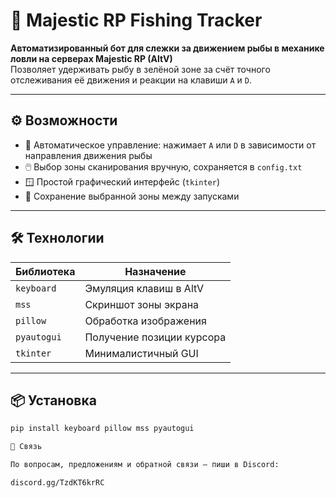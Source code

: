 # 🎣 Majestic RP Fishing Tracker

**Автоматизированный бот для слежки за движением рыбы в механике ловли на серверах Majestic RP (AltV)**  
Позволяет удерживать рыбу в зелёной зоне за счёт точного отслеживания её движения и реакции на клавиши `A` и `D`.

---

## ⚙️ Возможности

- 🧭 Автоматическое управление: нажимает `A` или `D` в зависимости от направления движения рыбы
- 🖱️ Выбор зоны сканирования вручную, сохраняется в `config.txt`
- 🪟 Простой графический интерфейс (`tkinter`)
- 💾 Сохранение выбранной зоны между запусками

---

## 🛠️ Технологии

| Библиотека   | Назначение                  |
|--------------|-----------------------------|
| `keyboard`   | Эмуляция клавиш в AltV      |
| `mss`        | Скриншот зоны экрана        |
| `pillow`     | Обработка изображения       |
| `pyautogui`  | Получение позиции курсора   |
| `tkinter`    | Минималистичный GUI         |

---

## 📦 Установка

```bash
pip install keyboard pillow mss pyautogui

💬 Связь

По вопросам, предложениям и обратной связи — пиши в Discord:

discord.gg/TzdKT6krRC

